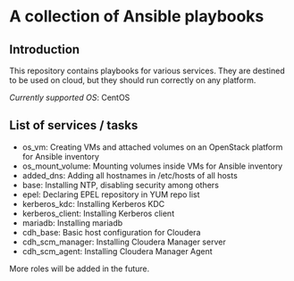 # A collection of Ansible playbooks

## Introduction

This repository contains playbooks for various services. They are destined
to be used on cloud, but they should run correctly on any platform.

*Currently supported OS*: CentOS

## List of services / tasks

 - os_vm: Creating VMs and attached volumes on an OpenStack platform for Ansible inventory
 - os_mount_volume: Mounting volumes inside VMs for Ansible inventory
 - added_dns: Adding all hostnames in /etc/hosts of all hosts
 - base: Installing NTP, disabling security among others
 - epel: Declaring EPEL repository in YUM repo list
 - kerberos_kdc: Installing Kerberos KDC
 - kerberos_client: Installing Kerberos client
 - mariadb: Installing mariadb
 - cdh_base: Basic host configuration for Cloudera
 - cdh_scm_manager: Installing Cloudera Manager server
 - cdh_scm_agent: Installing Cloudera Manager Agent

More roles will be added in the future.

